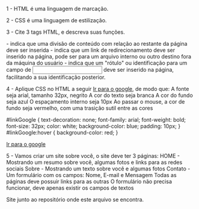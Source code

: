 1 - HTML é uma linguagem de marcação.

2 - CSS é uma linguagem de estilização.

3 - Cite 3 tags HTML, e descreva suas funções.
<div> </div> - indica que uma divisão de conteúdo com relação ao restante da página deve ser inserida
<a> </a> - indica que um link de redirecionamento deve ser inserido na página, pode ser para um arquivo
interno ou outro destino fora da máquina do usuário
<label> </label> - indica que um "rótulo" ou identificação para um campo de <input> deve ser inserido 
na página, facilitando a sua identificação posterior.

4 - Aplique CSS no HTML a seguir <a href="http://google.com">Ir para o google</a>, de modo que:
A fonte seja arial, tamanho 32px, negrito
A cor do texto seja branca
A cor do fundo seja azul
O espaçamento interno seja 10px
Ao passar o mouse, a cor de fundo seja vermelho, com uma trasição sutil entre as cores

#linkGoogle {
  text-decoration: none;
  font-family: arial;
  font-weight: bold;
  font-size: 32px;
  color: white;
  background-color: blue;
  padding: 10px;
}
#linkGoogle:hover {
  background-color: red;
}

<a href="http://google.com" id="linkGoogle">Ir para o google</a>

5 - Vamos criar um site sobre você, o site deve ter 3 páginas:
HOME - Mostrando um resumo sobre você, algumas fotos e links para as redes sociais
Sobre - Mostrando um texto sobre você e algumas fotos
Contato - Um formulário com os campos: Nome, E-mail e Mensagem
Todas as páginas deve possuir links para as outras
O formulário não precisa funcionar, deve apenas existir os campos de textos

Site junto ao repositório onde este arquivo se encontra.